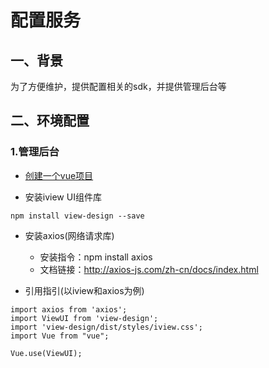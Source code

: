 # 配置服务
## 一、背景
为了方便维护，提供配置相关的sdk，并提供管理后台等

## 二、环境配置
### 1.管理后台
* [创建一个vue项目](https://garyleeeee.github.io/2022/03/02/Vue%E9%A1%B9%E7%9B%AE%E5%88%9B%E5%BB%BA%E6%96%B9%E5%BC%8F/)

* 安装iview UI组件库

`npm install view-design --save`

* 安装axios(网络请求库)

  * 安装指令：npm install axios
  * 文档链接：http://axios-js.com/zh-cn/docs/index.html

* 引用指引(以iview和axios为例)
```
import axios from 'axios';
import ViewUI from 'view-design';
import 'view-design/dist/styles/iview.css';
import Vue from "vue";

Vue.use(ViewUI);
```
